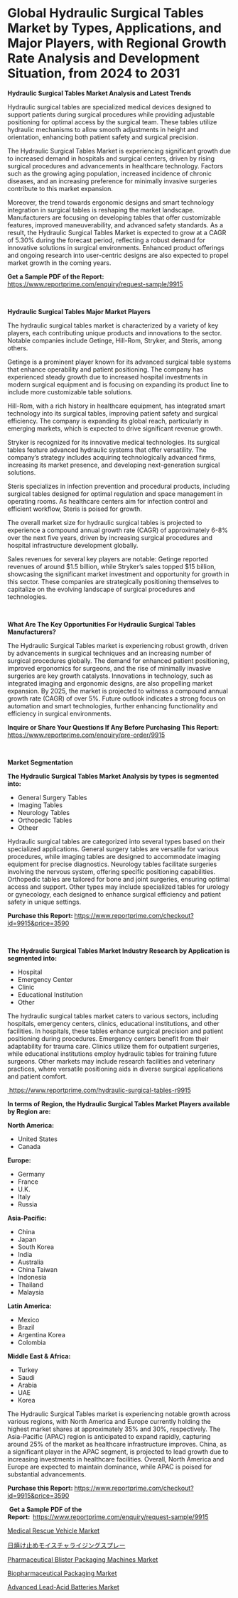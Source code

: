 <p><h1>Global Hydraulic Surgical Tables Market by Types, Applications, and Major Players, with Regional Growth Rate Analysis and Development Situation, from 2024 to 2031</h1></p><p><strong>Hydraulic Surgical Tables Market Analysis and Latest Trends</strong></p>
<p><p>Hydraulic surgical tables are specialized medical devices designed to support patients during surgical procedures while providing adjustable positioning for optimal access by the surgical team. These tables utilize hydraulic mechanisms to allow smooth adjustments in height and orientation, enhancing both patient safety and surgical precision. </p><p>The Hydraulic Surgical Tables Market is experiencing significant growth due to increased demand in hospitals and surgical centers, driven by rising surgical procedures and advancements in healthcare technology. Factors such as the growing aging population, increased incidence of chronic diseases, and an increasing preference for minimally invasive surgeries contribute to this market expansion. </p><p>Moreover, the trend towards ergonomic designs and smart technology integration in surgical tables is reshaping the market landscape. Manufacturers are focusing on developing tables that offer customizable features, improved maneuverability, and advanced safety standards. As a result, the Hydraulic Surgical Tables Market is expected to grow at a CAGR of 5.30% during the forecast period, reflecting a robust demand for innovative solutions in surgical environments. Enhanced product offerings and ongoing research into user-centric designs are also expected to propel market growth in the coming years.</p></p>
<p><strong>Get a Sample PDF of the Report:&nbsp;</strong> <a href="https://www.reportprime.com/enquiry/request-sample/9915">https://www.reportprime.com/enquiry/request-sample/9915</a></p>
<p>&nbsp;</p>
<p><strong>Hydraulic Surgical Tables Major Market Players</strong></p>
<p><p>The hydraulic surgical tables market is characterized by a variety of key players, each contributing unique products and innovations to the sector. Notable companies include Getinge, Hill-Rom, Stryker, and Steris, among others. </p><p>Getinge is a prominent player known for its advanced surgical table systems that enhance operability and patient positioning. The company has experienced steady growth due to increased hospital investments in modern surgical equipment and is focusing on expanding its product line to include more customizable table solutions.</p><p>Hill-Rom, with a rich history in healthcare equipment, has integrated smart technology into its surgical tables, improving patient safety and surgical efficiency. The company is expanding its global reach, particularly in emerging markets, which is expected to drive significant revenue growth.</p><p>Stryker is recognized for its innovative medical technologies. Its surgical tables feature advanced hydraulic systems that offer versatility. The company’s strategy includes acquiring technologically advanced firms, increasing its market presence, and developing next-generation surgical solutions.</p><p>Steris specializes in infection prevention and procedural products, including surgical tables designed for optimal regulation and space management in operating rooms. As healthcare centers aim for infection control and efficient workflow, Steris is poised for growth.</p><p>The overall market size for hydraulic surgical tables is projected to experience a compound annual growth rate (CAGR) of approximately 6-8% over the next five years, driven by increasing surgical procedures and hospital infrastructure development globally.</p><p>Sales revenues for several key players are notable: Getinge reported revenues of around $1.5 billion, while Stryker’s sales topped $15 billion, showcasing the significant market investment and opportunity for growth in this sector. These companies are strategically positioning themselves to capitalize on the evolving landscape of surgical procedures and technologies.</p></p>
<p>&nbsp;</p>
<p><strong>What Are The Key Opportunities For Hydraulic Surgical Tables Manufacturers?</strong></p>
<p><p>The Hydraulic Surgical Tables market is experiencing robust growth, driven by advancements in surgical techniques and an increasing number of surgical procedures globally. The demand for enhanced patient positioning, improved ergonomics for surgeons, and the rise of minimally invasive surgeries are key growth catalysts. Innovations in technology, such as integrated imaging and ergonomic designs, are also propelling market expansion. By 2025, the market is projected to witness a compound annual growth rate (CAGR) of over 5%. Future outlook indicates a strong focus on automation and smart technologies, further enhancing functionality and efficiency in surgical environments.</p></p>
<p><strong>Inquire or Share Your Questions If Any Before Purchasing This Report:</strong> <a href="https://www.reportprime.com/enquiry/pre-order/9915">https://www.reportprime.com/enquiry/pre-order/9915</a></p>
<p>&nbsp;</p>
<p><strong>Market Segmentation</strong></p>
<p><strong>The Hydraulic Surgical Tables Market Analysis by types is segmented into:</strong></p>
<p><ul><li>General Surgery Tables</li><li>Imaging Tables</li><li>Neurology Tables</li><li>Orthopedic Tables</li><li>Otheer</li></ul></p>
<p><p>Hydraulic surgical tables are categorized into several types based on their specialized applications. General surgery tables are versatile for various procedures, while imaging tables are designed to accommodate imaging equipment for precise diagnostics. Neurology tables facilitate surgeries involving the nervous system, offering specific positioning capabilities. Orthopedic tables are tailored for bone and joint surgeries, ensuring optimal access and support. Other types may include specialized tables for urology or gynecology, each designed to enhance surgical efficiency and patient safety in unique settings.</p></p>
<p><strong>Purchase this Report:&nbsp;</strong><a href="https://www.reportprime.com/checkout?id=9915&price=3590">https://www.reportprime.com/checkout?id=9915&price=3590</a></p>
<p>&nbsp;</p>
<p><strong>The Hydraulic Surgical Tables Market Industry Research by Application is segmented into:</strong></p>
<p><ul><li>Hospital</li><li>Emergency Center</li><li>Clinic</li><li>Educational Institution</li><li>Other</li></ul></p>
<p><p>The hydraulic surgical tables market caters to various sectors, including hospitals, emergency centers, clinics, educational institutions, and other facilities. In hospitals, these tables enhance surgical precision and patient positioning during procedures. Emergency centers benefit from their adaptability for trauma care. Clinics utilize them for outpatient surgeries, while educational institutions employ hydraulic tables for training future surgeons. Other markets may include research facilities and veterinary practices, where versatile positioning aids in diverse surgical applications and patient comfort.</p></p>
<p><a href="https://www.reportprime.com/hydraulic-surgical-tables-r9915">&nbsp;https://www.reportprime.com/hydraulic-surgical-tables-r9915</a></p>
<p><strong>In terms of Region, the Hydraulic Surgical Tables Market Players available by Region are:</strong></p>
<p>
    <p> <strong> North America: </strong>
        <ul>
            <li>United States</li>
            <li>Canada</li>
        </ul>
        </p> 
    <p> <strong> Europe: </strong>
        <ul>
            <li>Germany</li>
            <li>France</li>
            <li>U.K.</li>
            <li>Italy</li>
            <li>Russia</li>
        </ul>
        </p> 
    <p> <strong> Asia-Pacific: </strong>
        <ul>
            <li>China</li>
            <li>Japan</li>
            <li>South Korea</li>
            <li>India</li>
            <li>Australia</li>
            <li>China Taiwan</li>
            <li>Indonesia</li>
            <li>Thailand</li>
            <li>Malaysia</li>
        </ul>
        </p> 
    <p> <strong> Latin America: </strong>
        <ul>
            <li>Mexico</li>
            <li>Brazil</li>
            <li>Argentina Korea</li>
            <li>Colombia</li>
        </ul>
        </p> 
    <p> <strong> Middle East & Africa: </strong>
        <ul>
            <li>Turkey</li>
            <li>Saudi</li>
            <li>Arabia</li>
            <li>UAE</li>
            <li>Korea</li>
        </ul>
    </p>
    </p>
<p><p>The Hydraulic Surgical Tables market is experiencing notable growth across various regions, with North America and Europe currently holding the highest market shares at approximately 35% and 30%, respectively. The Asia-Pacific (APAC) region is anticipated to expand rapidly, capturing around 25% of the market as healthcare infrastructure improves. China, as a significant player in the APAC segment, is projected to lead growth due to increasing investments in healthcare facilities. Overall, North America and Europe are expected to maintain dominance, while APAC is poised for substantial advancements.</p></p>
<p><strong>Purchase this Report: </strong><a href="https://www.reportprime.com/checkout?id=9915&price=3590">https://www.reportprime.com/checkout?id=9915&price=3590</a></p>
<p>&nbsp;<strong>Get a Sample PDF of the Report:&nbsp;&nbsp;</strong><a href="https://www.reportprime.com/enquiry/request-sample/9915">https://www.reportprime.com/enquiry/request-sample/9915</a></p>
<p><strong></strong></p>
<p><p><a href="https://github.com/MegiBogdani1953/Market-Research-Report-List-1/blob/main/medical-rescue-vehicle-market.md">Medical Rescue Vehicle Market</a></p><p><a href="https://medium.com/@hornbakerbarbara/%E6%97%A5%E7%84%BC%E3%81%91%E6%AD%A2%E3%82%81%E4%BF%9D%E6%B9%BF%E3%82%B9%E3%83%97%E3%83%AC%E3%83%BC%E5%B8%82%E5%A0%B4%E3%81%AE%E6%A6%82%E8%A6%81-2024%E5%B9%B4%E3%81%8B%E3%82%892031%E5%B9%B4%E3%81%BE%E3%81%A7%E3%81%AE%E3%82%B0%E3%83%AD%E3%83%BC%E3%83%90%E3%83%AB%E5%B8%82%E5%A0%B4%E5%8B%95%E5%90%91%E3%81%A8%E5%B0%86%E6%9D%A5%E3%81%AE%E5%B1%95%E6%9C%9B-4277ef05ac81">日焼け止めモイスチャライジングスプレー</a></p><p><a href="https://www.linkedin.com/pulse/pharmaceutical-blister-packaging-machines-market-insights-product-j3o5c?trackingId=pMXyrkC3S8m3noLE55Vbow%3D%3D">Pharmaceutical Blister Packaging Machines Market</a></p><p><a href="https://www.linkedin.com/pulse/global-biopharmaceutical-packaging-market-size-trends-analysis-w7noc?trackingId=%2FJJwdgD%2FQ5CV7bKaKhKGOg%3D%3D">Biopharmaceutical Packaging Market</a></p><p><a href="https://medium.com/@haangelat162/the-global-advanced-lead-acid-batteries-market-is-at-the-forefront-of-innovation-driving-rapid-ba2e58735d98">Advanced Lead-Acid Batteries Market</a></p></p>